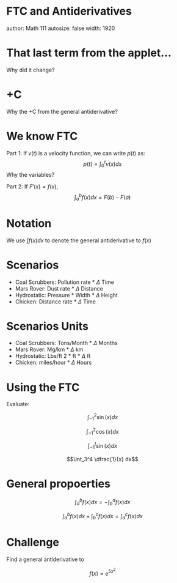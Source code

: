 FTC and Antiderivatives
========================================================
author: Math 111
autosize: false
width: 1920

That last term from the applet...
===
Why did it change?

+C
===
Why the +C from the general antiderivative?

We know FTC
===
Part 1:
If $v(t)$ is a velocity function, we can write $p(t)$ as:
$$p(t)=\int_0^t v(x)dx$$
Why the variables?

Part 2:
If $F'(x)=f(x)$, $$\int_a^b f(x)dx = F(b)-F(a)$$

Notation
===
We use $\int f(x) dx$ to denote the general antiderivative to $f(x)$

Scenarios
===

* Coal Scrubbers: Pollution rate * $\Delta$ Time
* Mars Rover: Dust rate * $\Delta$ Distance
* Hydrostatic: Pressure * Width * $\Delta$ Height
* Chicken: Distance rate * $\Delta$ Time

Scenarios Units
===

* Coal Scrubbers: Tons/Month * $\Delta$ Months
* Mars Rover: Mg/km * $\Delta$ km
* Hydrostatic: Lbs/ft 2 * ft * $\Delta$ ft
* Chicken: miles/hour * $\Delta$ Hours

Using the FTC
===

Evaluate:

$$\int_{-1}^2 \sin(x) dx$$

$$\int_{-1}^2 \cos(x) dx$$

$$\int_{-1}^t \sin(x) dx$$

$$\int_3^4 \dfrac{1}{x} dx$$

General propoerties
===
$$\int_a^b f(x) dx = -\int_b^a f(x) dx$$

$$\int_a^b f(x) dx + \int_b^c f(x) dx = \int_a^c f(x) dx$$

Challenge
===
Find a general antiderivative to

$$f(x)=e^{5x^2}$$
